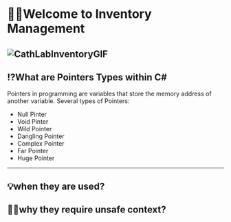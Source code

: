 # 👨‍💻Welcome to Inventory Management 
![CathLabInventoryGIF](https://github.com/user-attachments/assets/b755b33b-aafa-4477-8c47-ed2d44b1b970)
--- 
## ⁉️What are Pointers Types within C#
Pointers in programming are variables that store the memory 
address of another variable.
Several types of Pointers:
- Null Pinter
- Void Pinter 
- Wild Pointer
- Dangling Pointer
- Complex Pointer
- Far Pointer
- Huge Pointer
---

## 💡when they are used?

## 🙋‍♂️why they require unsafe context?

